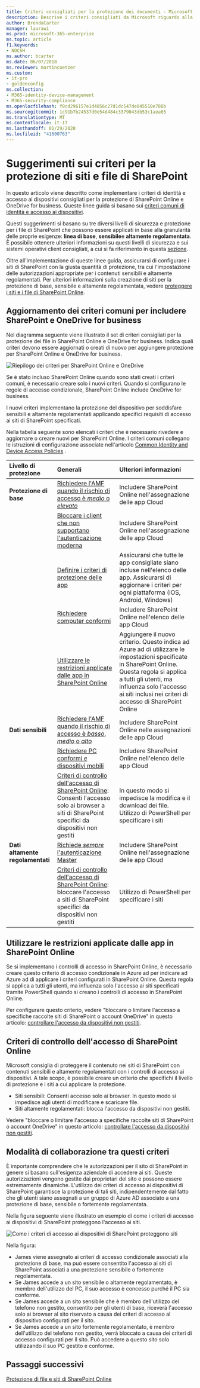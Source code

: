 ```yaml
---
title: Criteri consigliati per la protezione dei documenti - Microsoft 365 Enterprise | Microsoft Docs
description: Descrive i criteri consigliati da Microsoft riguardo alla protezione dell'accesso ai file di SharePoint.
author: BrendaCarter
manager: laurawi
ms.prod: microsoft-365-enterprise
ms.topic: article
f1.keywords:
- NOCSH
ms.author: bcarter
ms.date: 06/07/2018
ms.reviewer: martincoetzer
ms.custom:
- it-pro
- goldenconfig
ms.collection:
- M365-identity-device-management
- M365-security-compliance
ms.openlocfilehash: f0cd296157e1d4856c27d1dc547de045510e788b
ms.sourcegitcommit: 1c91b7b24537d0e54d484c3379043db53c1aea65
ms.translationtype: MT
ms.contentlocale: it-IT
ms.lasthandoff: 01/29/2020
ms.locfileid: "41600763"
---
```

# <a name="policy-recommendations-for-securing-sharepoint-sites-and-files"></a>Suggerimenti sui criteri per la protezione di siti e file di SharePoint

In questo articolo viene descritto come implementare i criteri di identità e accesso ai dispositivi consigliati per la protezione di SharePoint Online e OneDrive for business. Queste linee guida si basano sui [criteri comuni di identità e accesso ai dispositivi](identity-access-policies.md).

Questi suggerimenti si basano su tre diversi livelli di sicurezza e protezione per i file di SharePoint che possono essere applicati in base alla granularità delle proprie esigenze: **linea di base**, **sensibile**e **altamente regolamentata**. È possibile ottenere ulteriori informazioni su questi livelli di sicurezza e sui sistemi operativi client consigliati, a cui si fa riferimento in questa [sezione](microsoft-365-policies-configurations.md).

Oltre all'implementazione di queste linee guida, assicurarsi di configurare i siti di SharePoint con la giusta quantità di protezione, tra cui l'impostazione delle autorizzazioni appropriate per i contenuti sensibili e altamente regolamentati. Per ulteriori informazioni sulla creazione di siti per la protezione di base, sensibile e altamente regolamentata, vedere [proteggere i siti e i file di SharePoint Online](https://docs.microsoft.com/office365/enterprise/secure-sharepoint-online-sites-and-files).

## <a name="updating-common-policies-to-include-sharepoint-and-onedrive-for-business"></a>Aggiornamento dei criteri comuni per includere SharePoint e OneDrive for business

Nel diagramma seguente viene illustrato il set di criteri consigliati per la protezione dei file in SharePoint Online e OneDrive for business. Indica quali criteri devono essere aggiornati o creati di nuovo per aggiungere protezione per SharePoint Online e OneDrive for business.

![Riepilogo dei criteri per SharePoint Online e OneDrive](../images/identity-access-ruleset-sharepoint.png)

Se è stato incluso SharePoint Online quando sono stati creati i criteri comuni, è necessario creare solo i nuovi criteri. Quando si configurano le regole di accesso condizionale, SharePoint Online include OneDrive for business.

I nuovi criteri implementano la protezione del dispositivo per soddisfare sensibili e altamente regolamentati applicando specifici requisiti di accesso ai siti di SharePoint specificati.

Nella tabella seguente sono elencati i criteri che è necessario rivedere e aggiornare o creare nuovi per SharePoint Online. I criteri comuni collegano le istruzioni di configurazione associate nell'articolo [Common Identity and Device Access Policies](identity-access-policies.md) .

|Livello di protezione|Generali|Ulteriori informazioni|
|:---------------|:-------|:----------------|
|**Protezione di base**|[Richiedere l'AMF quando il rischio di accesso è *medio* o *elevato*](identity-access-policies.md#require-mfa-based-on-sign-in-risk)|Includere SharePoint Online nell'assegnazione delle app Cloud|
|        |[Bloccare i client che non supportano l'autenticazione moderna](identity-access-policies.md#block-clients-that-dont-support-modern-authentication)|Includere SharePoint Online nell'assegnazione delle app Cloud|
|        |[Definire i criteri di protezione delle app](identity-access-policies.md#define-app-protection-policies)|Assicurarsi che tutte le app consigliate siano incluse nell'elenco delle app. Assicurarsi di aggiornare i criteri per ogni piattaforma (iOS, Android, Windows)|
|        |[Richiedere computer conformi](identity-access-policies.md#require-compliant-pcs-but-not-compliant-phones-and-tablets)|Includere SharePoint Online nell'elenco delle app Cloud|
|        |[Utilizzare le restrizioni applicate dalle app in SharePoint Online](#use-app-enforced-restrictions-in-sharepoint-online)|Aggiungere il nuovo criterio. Questo indica ad Azure ad di utilizzare le impostazioni specificate in SharePoint Online. Questa regola si applica a tutti gli utenti, ma influenza solo l'accesso ai siti inclusi nei criteri di accesso di SharePoint Online|
|**Dati sensibili**|[Richiedere l'AMF quando il rischio di accesso è *basso*, *medio* o *alto*](identity-access-policies.md#require-mfa-based-on-sign-in-risk)|Includere SharePoint Online nelle assegnazioni delle app Cloud|
|         |[Richiedere PC conformi *e* dispositivi mobili](identity-access-policies.md#require-compliant-pcs-and-mobile-devices)|Includere SharePoint Online nell'elenco delle app Cloud|
||[Criteri di controllo dell'accesso di SharePoint Online](#sharepoint-online-access-control-policies): Consenti l'accesso solo ai browser a siti di SharePoint specifici da dispositivi non gestiti|In questo modo si impedisce la modifica e il download dei file. Utilizzo di PowerShell per specificare i siti|
|**Dati altamente regolamentati**|[Richiede *sempre* l'autenticazione Master](identity-access-policies.md#require-mfa-based-on-sign-in-risk)|Includere SharePoint Online nell'assegnazione delle app Cloud|
||[Criteri di controllo dell'accesso di SharePoint Online](#use-app-enforced-restrictions-in-sharepoint-online): bloccare l'accesso a siti di SharePoint specifici da dispositivi non gestiti|Utilizzo di PowerShell per specificare i siti|

## <a name="use-app-enforced-restrictions-in-sharepoint-online"></a>Utilizzare le restrizioni applicate dalle app in SharePoint Online

Se si implementano i controlli di accesso in SharePoint Online, è necessario creare questo criterio di accesso condizionale in Azure ad per indicare ad Azure ad di applicare i criteri configurati in SharePoint Online. Questa regola si applica a tutti gli utenti, ma influenza solo l'accesso ai siti specificati tramite PowerShell quando si creano i controlli di accesso in SharePoint Online.

Per configurare questo criterio, vedere "bloccare o limitare l'accesso a specifiche raccolte siti di SharePoint o account OneDrive" in questo articolo: [controllare l'accesso da dispositivi non gestiti](https://support.office.com/article/Control-access-from-unmanaged-devices-5ae550c4-bd20-4257-847b-5c20fb053622).

## <a name="sharepoint-online-access-control-policies"></a>Criteri di controllo dell'accesso di SharePoint Online

Microsoft consiglia di proteggere il contenuto nei siti di SharePoint con contenuti sensibili e altamente regolamentati con i controlli di accesso ai dispositivi. A tale scopo, è possibile creare un criterio che specifichi il livello di protezione e i siti a cui applicare la protezione.

- Siti sensibili: Consenti accesso solo ai browser. In questo modo si impedisce agli utenti di modificare e scaricare file.
- Siti altamente regolamentati: blocca l'accesso da dispositivi non gestiti.

Vedere "bloccare o limitare l'accesso a specifiche raccolte siti di SharePoint o account OneDrive" in questo articolo: [controllare l'accesso da dispositivi non gestiti](https://support.office.com/article/Control-access-from-unmanaged-devices-5ae550c4-bd20-4257-847b-5c20fb053622).

## <a name="how-these-policies-work-together"></a>Modalità di collaborazione tra questi criteri

È importante comprendere che le autorizzazioni per il sito di SharePoint in genere si basano sull'esigenza aziendale di accedere ai siti. Queste autorizzazioni vengono gestite dai proprietari del sito e possono essere estremamente dinamiche. L'utilizzo dei criteri di accesso ai dispositivi di SharePoint garantisce la protezione di tali siti, indipendentemente dal fatto che gli utenti siano assegnati a un gruppo di Azure AD associato a una protezione di base, sensibile o fortemente regolamentata.

Nella figura seguente viene illustrato un esempio di come i criteri di accesso ai dispositivi di SharePoint proteggono l'accesso ai siti.

![Come i criteri di accesso ai dispositivi di SharePoint proteggono siti](../images/SharePoint-rules-scenario.png)

Nella figura:

- James viene assegnato ai criteri di accesso condizionale associati alla protezione di base, ma può essere consentito l'accesso ai siti di SharePoint associati a una protezione sensibile o fortemente regolamentata.
- Se James accede a un sito sensibile o altamente regolamentato, è membro dell'utilizzo del PC, il suo accesso è concesso purché il PC sia conforme.
- Se James accede a un sito sensibile che è membro dell'utilizzo del telefono non gestito, consentito per gli utenti di base, riceverà l'accesso solo ai browser al sito riservato a causa dei criteri di accesso al dispositivo configurati per il sito.
- Se James accede a un sito fortemente regolamentato, è membro dell'utilizzo del telefono non gestito, verrà bloccato a causa dei criteri di accesso configurati per il sito. Può accedere a questo sito solo utilizzando il suo PC gestito e conforme.

## <a name="next-steps"></a>Passaggi successivi

[Protezione di file e siti di SharePoint Online](https://docs.microsoft.com/office365/enterprise/secure-sharepoint-online-sites-and-files)
